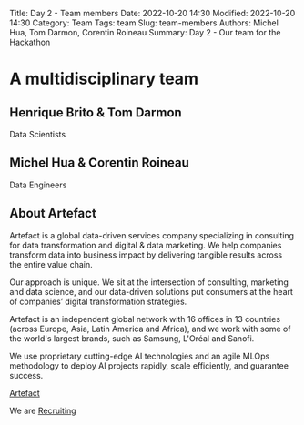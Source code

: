 Title: Day 2 - Team members
Date: 2022-10-20 14:30
Modified: 2022-10-20 14:30
Category: Team
Tags: team
Slug: team-members
Authors: Michel Hua, Tom Darmon, Corentin Roineau
Summary: Day 2 - Our team for the Hackathon

# A multidisciplinary team

## Henrique Brito & Tom Darmon

Data Scientists

## Michel Hua & Corentin Roineau

Data Engineers

## About Artefact

Artefact is a global data-driven services company specializing in consulting for data transformation and digital & data marketing. We help companies transform data into business impact by delivering tangible results across the entire value chain.

Our approach is unique. We sit at the intersection of consulting, marketing and data science, and our data-driven solutions put consumers at the heart of companies’ digital transformation strategies.

Artefact is an independent global network with 16 offices in 13 countries (across Europe, Asia, Latin America and Africa), and we work with some of the world's largest brands, such as Samsung, L'Oréal and Sanofi.

We use proprietary cutting-edge AI technologies and an agile MLOps methodology to deploy AI projects rapidly, scale efficiently, and guarantee success.

[Artefact](https://www.artefact.com/about-us/)

We are [Recruiting](https://www.linkedin.com/company/artefact-global/mycompany/)
